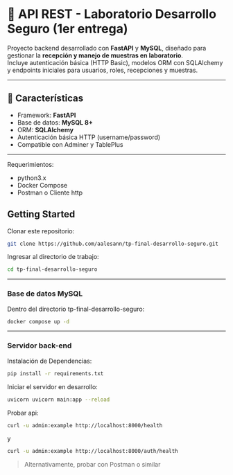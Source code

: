 

# 🧪 API REST - Laboratorio Desarrollo Seguro (1er entrega)

Proyecto backend desarrollado con **FastAPI** y **MySQL**, diseñado para gestionar la **recepción y manejo de muestras en laboratorio**.  
Incluye autenticación básica (HTTP Basic), modelos ORM con SQLAlchemy y endpoints iniciales para usuarios, roles, recepciones y muestras.

---

## 🚀 Características

- Framework: **FastAPI**
- Base de datos: **MySQL 8+**
- ORM: **SQLAlchemy**
- Autenticación básica HTTP (username/password)
- Compatible con Adminer y TablePlus

---

Requerimientos:
* python3.x
* Docker Compose
* Postman o Cliente http

## Getting Started

Clonar este repositorio:
```sh
git clone https://github.com/aalesann/tp-final-desarrollo-seguro.git
```

Ingresar al directorio de trabajo:
```sh
cd tp-final-desarrollo-seguro
```


---

### Base de datos MySQL

Dentro del directorio tp-final-desarrollo-seguro:
```sh
docker compose up -d
```
---
### Servidor back-end

Instalación de Dependencias:
```sh
pip install -r requirements.txt
```

Iniciar el servidor en desarrollo:
```sh
uvicorn uvicorn main:app --reload
```

Probar api:
```sh
curl -u admin:example http://localhost:8000/health
```
y 

```sh
curl -u admin:example http://localhost:8000/auth/health
```

>Alternativamente, probar con Postman o similar

